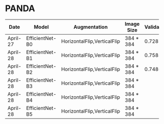 # PANDA

|Date|Model| Augmentation |Image Size| Validation | LB |
|----|-----|------------|------------|------------|----|
|April-27|EfficientNet-B0|HorizontalFlip,VerticalFlip|384 * 384|0.7287| 0.64
|April-28|EfficientNet-B1|HorizontalFlip,VerticalFlip|384 * 384|0.7588| 0.62
|April-28|EfficientNet-B2|HorizontalFlip,VerticalFlip|384 * 384|0.7486| 0.65 
|April-28|EfficientNet-B3|HorizontalFlip,VerticalFlip|384 * 384||
|April-28|EfficientNet-B4|HorizontalFlip,VerticalFlip|384 * 384||
|April-28|EfficientNet-B5|HorizontalFlip,VerticalFlip|384 * 384|| 
